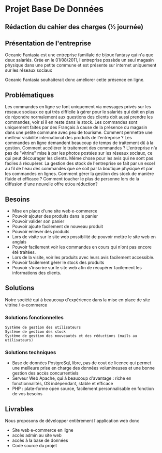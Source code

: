 # Projet Base De Données

## Rédaction du cahier des charges (½ journée)

## Présentation de l'entreprise

Oceanic Fantasia est une entreprise familiale de bijoux fantasy qui n'a que deux salariés. Crée en le 01/08/2011, l'entreprise 
possède un seul magasin physique dans une petite commune et est présente sur internet uniquement sur les réseaux sociaux

Oceanic Fantasia souhaiterait donc améliorer cette présence en ligne.

## Problématiques

  Les commandes en ligne se font uniquement via messages privés sur les réseaux sociaux ce qui très difficile à gérer pour le salariés
  qui doit en plus de répondre normalement aux questions des clients doit aussi prendre les commandes, voir si il en reste dans le stock.
  Les commandes sont uniquement faites par des Français à cause de la présence du magasin dans une petite commune avec peu de tourisme.
  Comment permettre une meilleur visibilité international des produits de l'entreprise ?
  Les commandes en ligne demandent beaucoup de temps de traitement dû à la gestion. Comment accélérer le traitement des commandes ?
  L'entreprise n'a pas de "vitrine" mise à par les photos postées sur les réseaux sociaux, ce qui peut décourager les clients.
  Même chose pour les avis qui ne sont pas faciles à récupérer.
  La gestion des stock de l'entreprise se fait par un excel au fil de l'eau des commandes que ce soit par la boutique physique et par
  les commandes en lignes. Comment gérer la gestion des stock de manière fluide et efficace ?
  Comment toucher le plus de personne lors de la diffusion d'une nouvelle offre et/ou réduction?

## Besoins
  
  - Mise en place d'une site web e-commerce
  - Pouvoir ajouter des produits dans le panier
  - Pouvoir valider son panier
  - Pouvoir ajoute facilement de nouveau produit
  - Pouvoir enlever des produits
  - Lors de visite sur le site web possibilité de pouvoir mettre le site web en anglais
  - Pouvoir facilement voir les commandes en cours qui n'ont pas encore été traitées.
  - Lors de la visite, voir les produits avec leurs avis facilement accessible.
  - Pouvoir facilement gérer le stock des produits
  - Pouvoir s'inscrire sur le site web afin de récupérer facilement les informations des clients.
  
## Solutions
 Notre société qui à beaucoup d'expérience dans la mise en place de site vitrine / e-commerce
 
  ### Solutions fonctionnelles 
    Système de gestion des utilisateurs 
    Système de gestion des stock
    Système de gestion des nouveautés et des réductions (mails au utilisateurs)


  ### Solutions techniques
  - Base de données PostgreSql, libre, pas de cout de licence qui permet une meilleure prise en charge des données volumineuses et une bonne gestion des accès concurrentiels
  - Serveur Web Apache, qui à beaucoup d'avantage : riche en fonctionnalités, OS indépendant, stable et efficace
  - PHP : plate-forme open source, facilement personnalisable en fonction de vos besoins
    

## Livrables

  Nous proposons de développer entièrement l'application web donc 
  - Site web e-commerce en ligne
  - accès admin au site web
  - accès à la base de données
  - Code source du projet

